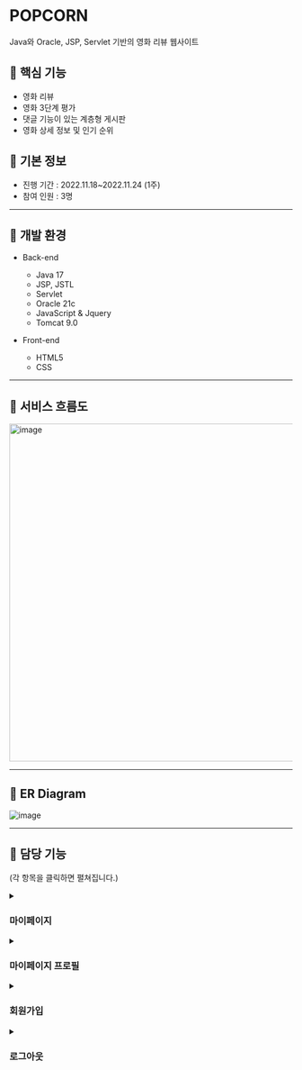 # POPCORN
Java와 Oracle, JSP, Servlet 기반의 영화 리뷰 웹사이트

## 🔅 핵심 기능

- 영화 리뷰
- 영화 3단계 평가
- 댓글 기능이 있는 계층형 게시판
- 영화 상세 정보 및 인기 순위


## 🔅 기본 정보
 - 진행 기간 : 2022.11.18~2022.11.24 (1주)
 - 참여 인원 : 3명

<hr>

## 🔅 개발 환경
- Back-end
  - Java 17
  - JSP, JSTL
  - Servlet
  - Oracle 21c
  - JavaScript & Jquery
  - Tomcat 9.0
 
- Front-end
  - HTML5
  - CSS


<hr>

## 🔅 서비스 흐름도

<img width="600" alt="image" src="https://user-images.githubusercontent.com/97737386/231753402-488c362b-827f-4f19-974d-febd92a03164.png">

<hr>

## 🔅 ER Diagram

![image](https://user-images.githubusercontent.com/97737386/231753360-4d16fd3c-5f2e-4b90-a6b0-588d00938392.png)

<hr>


## 🔅 담당 기능

(각 항목을 클릭하면 펼쳐집니다.)

<details>
  <summary><h3>마이페이지</h3></summary>
  
  ![image](https://user-images.githubusercontent.com/97737386/231753742-d66ffa42-9a90-4b54-bf38-9408e0e2eaca.png)
  
    - 회원정보와 내가 평가한 영화, 내가 쓴 리뷰, 내가 쓴 게시글 목록을 출력하는 페이지입니다.
    - 내가 쓴 리뷰 목록에서는 outer join을 이용해 내가 남긴 평가가 있을 경우 함께 출력, 없을 경우 리뷰만 출력했습니다.
     
  ![image](https://user-images.githubusercontent.com/97737386/231753990-6777ddda-edff-45d7-9873-cad2eb6d346a.png)

    - 내가 평가한 영화, 내가 쓴 리뷰, 내가 쓴 게시글 더보기 클릭 시 페이징 처리 혹은 무한스크롤 처리하여 데이터를 출력했습니다.
     
</details>

<details>
  <summary><h3>마이페이지 프로필</h3></summary>
  
  ![image](https://user-images.githubusercontent.com/97737386/231754149-dcdcbfef-59de-499e-8567-933e13e86dc4.png)
     
    - 프로필 사진, 닉네임, 비밀번호를 Ajax 혹은 Servlet을 이용해 각각 변경할 수 있게 했고 확인을 누르면 바로 반영되어 프로필 화면에 출력됩니다.
     
</details>

<details>
  <summary><h3>회원가입</h3></summary>
  
  ![image](https://user-images.githubusercontent.com/97737386/231754440-d9f95a08-ade5-4778-8c1b-cee87dd7e7f4.png)
     
    - Ajax를 이용해 비동기 방식으로 중복확인 결과가 바로 출력되도록 만들었습니다.
    - 중복확인과 비밀번호 확인이 완료되어야 가입하기가 실행됩니다.

</details>

<details>
  <summary><h3>로그아웃</h3></summary>
  
    - 로그아웃 시 세션에 저장된 로그인 정보를 삭제하고 메인페이지로 이동하도록 구현했습니다.

</details>

